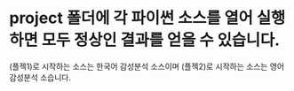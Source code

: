 # project 폴더에 각 파이썬 소스를 열어 실행하면 모두 정상인 결과를 얻을 수 있습니다.

(플젝1)로 시작하는 소스는 한국어 감성분석 소스이며
(플젝2)로 시작하는 소스는 영어 감성분석 소습니다.
